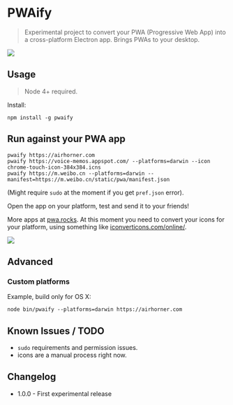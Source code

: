 # PWAify

> Experimental project to convert your PWA (Progressive Web App) into a cross-platform Electron app. Brings PWAs to your desktop.

![](assets/pwaify.png)

## Usage

> Node 4+ required.

Install:

```
npm install -g pwaify
```

## Run against your PWA app

```
pwaify https://airhorner.com
pwaify https://voice-memos.appspot.com/ --platforms=darwin --icon chrome-touch-icon-384x384.icns
pwaify https://m.weibo.cn --platforms=darwin --manifest=https://m.weibo.cn/static/pwa/manifest.json
```

(Might require `sudo` at the moment if you get `pref.json` error).

Open the app on your platform, test and send it to your friends!

More apps at [pwa.rocks](https://pwa.rocks/). At this moment you need to convert your icons for your platform, using something like [iconverticons.com/online/](https://iconverticons.com/online/).

![](http://i.imgur.com/F76UA6h.gif)

## Advanced

### Custom platforms

Example, build only for OS X:
```
node bin/pwaify --platforms=darwin https://airhorner.com
```

## Known Issues / TODO

- `sudo` requirements and permission issues.
- icons are a manual process right now.

## Changelog

* 1.0.0 - First experimental release
